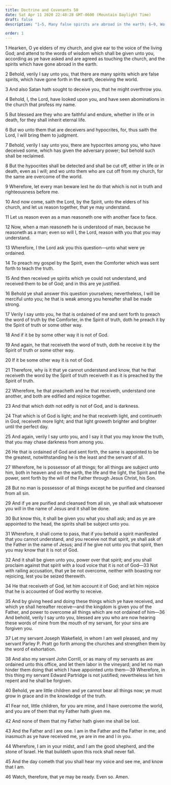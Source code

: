 ```yaml
---
title: Doctrine and Covenants 50
date: Sat Apr 11 2020 22:48:28 GMT-0600 (Mountain Daylight Time)
draft: false
description: "1–5, Many false spirits are abroad in the earth; 6–9, Wo unto the hypocrites and those who are cut off from the Church; 10–14, Elders are to preach the gospel by the Spirit; 15–22, Both preachers and hearers need to be enlightened by the Spirit; 23–25, That which doth not edify is not of God; 26–28, The faithful are possessors of all things; 29–36, The prayers of the purified are answered; 37–46, Christ is the Good Shepherd and the Stone of Israel."

order: 1
---
```

    
1 Hearken, O ye elders of my church, and give ear to the voice of the living God; and attend to the words of wisdom which shall be given unto you, according as ye have asked and are agreed as touching the church, and the spirits which have gone abroad in the earth.

2 Behold, verily I say unto you, that there are many spirits which are false spirits, which have gone forth in the earth, deceiving the world.

3 And also Satan hath sought to deceive you, that he might overthrow you.

4 Behold, I, the Lord, have looked upon you, and have seen abominations in the church that profess my name.

5 But blessed are they who are faithful and endure, whether in life or in death, for they shall inherit eternal life.

6 But wo unto them that are deceivers and hypocrites, for, thus saith the Lord, I will bring them to judgment.

7 Behold, verily I say unto you, there are hypocrites among you, who have deceived some, which has given the adversary power; but behold such shall be reclaimed.

8 But the hypocrites shall be detected and shall be cut off, either in life or in death, even as I will; and wo unto them who are cut off from my church, for the same are overcome of the world.

9 Wherefore, let every man beware lest he do that which is not in truth and righteousness before me.

10 And now come, saith the Lord, by the Spirit, unto the elders of his church, and let us reason together, that ye may understand.

11 Let us reason even as a man reasoneth one with another face to face.

12 Now, when a man reasoneth he is understood of man, because he reasoneth as a man; even so will I, the Lord, reason with you that you may understand.

13 Wherefore, I the Lord ask you this question—unto what were ye ordained.

14 To preach my gospel by the Spirit, even the Comforter which was sent forth to teach the truth.

15 And then received ye spirits which ye could not understand, and received them to be of God; and in this are ye justified.

16 Behold ye shall answer this question yourselves; nevertheless, I will be merciful unto you; he that is weak among you hereafter shall be made strong.

17 Verily I say unto you, he that is ordained of me and sent forth to preach the word of truth by the Comforter, in the Spirit of truth, doth he preach it by the Spirit of truth or some other way.

18 And if it be by some other way it is not of God.

19 And again, he that receiveth the word of truth, doth he receive it by the Spirit of truth or some other way.

20 If it be some other way it is not of God.

21 Therefore, why is it that ye cannot understand and know, that he that receiveth the word by the Spirit of truth receiveth it as it is preached by the Spirit of truth.

22 Wherefore, he that preacheth and he that receiveth, understand one another, and both are edified and rejoice together.

23 And that which doth not edify is not of God, and is darkness.

24 That which is of God is light; and he that receiveth light, and continueth in God, receiveth more light; and that light groweth brighter and brighter until the perfect day.

25 And again, verily I say unto you, and I say it that you may know the truth, that you may chase darkness from among you.

26 He that is ordained of God and sent forth, the same is appointed to be the greatest, notwithstanding he is the least and the servant of all.

27 Wherefore, he is possessor of all things; for all things are subject unto him, both in heaven and on the earth, the life and the light, the Spirit and the power, sent forth by the will of the Father through Jesus Christ, his Son.

28 But no man is possessor of all things except he be purified and cleansed from all sin.

29 And if ye are purified and cleansed from all sin, ye shall ask whatsoever you will in the name of Jesus and it shall be done.

30 But know this, it shall be given you what you shall ask; and as ye are appointed to the head, the spirits shall be subject unto you.

31 Wherefore, it shall come to pass, that if you behold a spirit manifested that you cannot understand, and you receive not that spirit, ye shall ask of the Father in the name of Jesus; and if he give not unto you that spirit, then you may know that it is not of God.

32 And it shall be given unto you, power over that spirit; and you shall proclaim against that spirit with a loud voice that it is not of God—33 Not with railing accusation, that ye be not overcome, neither with boasting nor rejoicing, lest you be seized therewith.

34 He that receiveth of God, let him account it of God; and let him rejoice that he is accounted of God worthy to receive.

35 And by giving heed and doing these things which ye have received, and which ye shall hereafter receive—and the kingdom is given you of the Father, and power to overcome all things which are not ordained of him—36 And behold, verily I say unto you, blessed are you who are now hearing these words of mine from the mouth of my servant, for your sins are forgiven you.

37 Let my servant Joseph Wakefield, in whom I am well pleased, and my servant Parley P. Pratt go forth among the churches and strengthen them by the word of exhortation.

38 And also my servant John Corrill, or as many of my servants as are ordained unto this office, and let them labor in the vineyard; and let no man hinder them doing that which I have appointed unto them—39 Wherefore, in this thing my servant Edward Partridge is not justified; nevertheless let him repent and he shall be forgiven.

40 Behold, ye are little children and ye cannot bear all things now; ye must grow in grace and in the knowledge of the truth.

41 Fear not, little children, for you are mine, and I have overcome the world, and you are of them that my Father hath given me.

42 And none of them that my Father hath given me shall be lost.

43 And the Father and I are one. I am in the Father and the Father in me; and inasmuch as ye have received me, ye are in me and I in you.

44 Wherefore, I am in your midst, and I am the good shepherd, and the stone of Israel. He that buildeth upon this rock shall never fall.

45 And the day cometh that you shall hear my voice and see me, and know that I am.

46 Watch, therefore, that ye may be ready. Even so. Amen.
